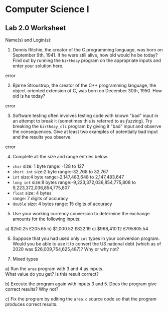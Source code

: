 
# Computer Science I 
## Lab 2.0 Worksheet

Name(s) and Login(s):



1. Dennis Ritchie, the creator of the C programming language,
was born on September 9th, 1941.  If he were still alive,
how old would he be today?  Find out by running the `birthday`
program on the appropriate inputs and enter your solution here.


error

2. Bjarne Stroustrup, the creator of the C++ programming
language, the object-oriented extension of C, was born on
December 30th, 1950.  How old is he today?


error

3. Software testing often involves testing code with known
"bad" input in an attempt to break it (sometimes this is
referred to as *fuzzing*).  Try breaking the `birthday_cli`
program by giving it "bad" input and observe the consequences.
Give at least two examples of potentially bad input and the
results you observe.

error


4. Complete all the size and range entries below.

* `char`
  size: 1 byte
  range: -128 to 127
* `short int`
  size:2 byte
  range:-32,768 to 32,767
* `int`
  size:4 byte
  range:-2,147,483,648 to 2,147,483,647
* `long int`
  size:8 bytes 
  range:-9,223,372,036,854,775,808 to 9,223,372,036,854,775,807
* `float`
  size: 4 bytes  
  range: 7 digits of accuracy
* `double`
  size: 4 bytes
  range: 15 digits of accuracy


5. Use your working currency conversion to determine
the exchange amounts for the following inputs:

  a) $250.25
     £205.65
  b) $1,000.52
     £822.19
  c) $968,410.12
     £795805.54


6. Suppose that you had used only `int` types
in your conversion program.  Would you be able
to use it to convert the US national debt
(which as of 2020 was \$26,009,754,625,487)?
Why or why not?




7. Mixed types

a) Run the `area` program with 3 and 4 as inputs.  
What value do you get?  Is this result correct?


b) Execute the program again with inputs 3 and 5.
Does the program give correct results?  Why not?


c) Fix the program by editing the `area.c` source
code so that the program produces correct results.
